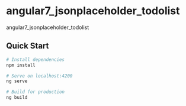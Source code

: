 # angular7_jsonplaceholder_todolist
angular7_jsonplaceholder_todolist
## Quick Start

```bash
# Install dependencies
npm install

# Serve on localhost:4200
ng serve

# Build for production
ng build
```